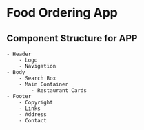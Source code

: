 # Food Ordering App

## Component Structure for APP

    - Header
        - Logo
        - Navigation
    - Body
        - Search Box
        - Main Container
            - Restaurant Cards
    - Footer
        - Copyright
        - Links
        - Address
        - Contact
